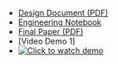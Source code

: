 - [Design Document (PDF)](docs/design_document.pdf)
- [Engineering Notebook](docs/engineering_notebook.md)
- [Final Paper (PDF)](docs/final_report.pdf)
- [Video Demo 1]
- [![Click to watch demo](https://github.com/user-attachments/assets/d56c35d6-3ae8-4889-9f77-4430f9e00510)](https://drive.google.com/file/d/1akUV6YvoVE6YVaj2TsC6vIiu5VjOl5T-/view?usp=sharing)

